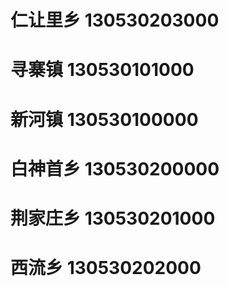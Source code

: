 # 仁让里乡 130530203000
# 寻寨镇 130530101000
# 新河镇 130530100000
# 白神首乡 130530200000
# 荆家庄乡 130530201000
# 西流乡 130530202000
